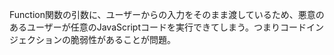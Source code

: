 Function関数の引数に、ユーザーからの入力をそのまま渡しているため、悪意のあるユーザーが任意のJavaScriptコードを実行できてしまう。つまりコードインジェクションの脆弱性があることが問題。
